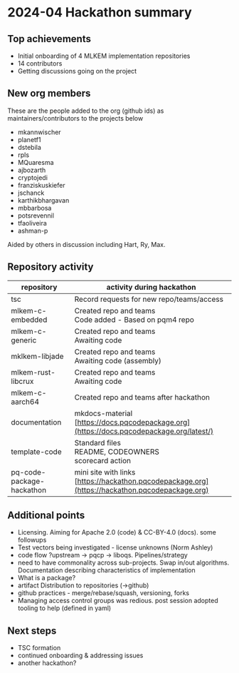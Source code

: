 # 2024-04 Hackathon summary

## Top achievements
* Initial onboarding of 4 MLKEM implementation repositories
* 14 contributors
* Getting discussions going on the project

## New org members

These are the people added to the org (github ids) as maintainers/contributors to the projects below
- mkannwischer
- planetf1
- dstebila
- rpls
- MQuaresma
- ajbozarth
- cryptojedi
- franziskuskiefer
- jschanck
- karthikbhargavan
- mbbarbosa
- potsrevennil
- tfaoliveira
- ashman-p

Aided by others in discussion including Hart, Ry, Max.


## Repository activity

| repository | activity during hackathon |
| -- | -- | 
| tsc | Record requests for new repo/teams/access|
| mlkem-c-embedded | Created repo and teams<br>Code added - Based on pqm4 repo<br>|
| mlkem-c-generic | Created repo and teams<br>Awaiting code|
| mklkem-libjade | Created repo and teams<br>Awaiting code (assembly)|
| mlkem-rust-libcrux | Created repo and teams<br>Awaiting code|
| mlkem-c-aarch64 | Created repo and teams after hackathon|
| documentation | mkdocs-material <br>[https://docs.pqcodepackage.org](https://docs.pqcodepackage.org/latest/) |
| template-code | Standard files<br>README, CODEOWNERS<br>scorecard action|
| pq-code-package-hackathon | mini site with links<br>[https://hackathon.pqcodepackage.org](https://hackathon.pqcodepackage.org)|


## Additional points

- Licensing. Aiming for Apache 2.0 (code) & CC-BY-4.0 (docs). some followups
- Test vectors being investigated - license unknowns (Norm Ashley)
- code flow ?upstream -> pqcp -> liboqs. Pipelines/strategy
- need to have commonality across sub-projects. Swap in/out algorithms. Documentation describing characteristics of implementation
- What is a package? 
- artifact Distribution to repositories (->github)
- github practices - merge/rebase/squash, versioning, forks
- Managing access control groups was redious. post session adopted tooling to help (defined in yaml)

## Next steps
- TSC formation
- continued onboarding & addressing issues
- another hackathon?